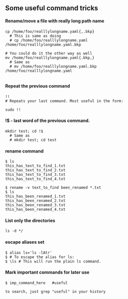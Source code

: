 
## Some useful command tricks

#### Rename/move a file with really long path name

```
cp /home/foo/realllylongname.yaml{,.bkp}
  # This is same as doing
  # cp /home/foo/realllylongname.yaml /home/foo/realllylongname.yaml.bkp

# You could do it the other way as well
mv /home/foo/realllylongname.yaml{.bkp,}
  # Same as 
  # mv /home/foo/realllylongname.yaml.bkp /home/foo/realllylongname.yaml
  
```

#### Repeat the previous command

```
!!
# Repeats your last command. Most useful in the form:

sudo !!
```

#### !$ - last word of the previous command.

```
mkdir test; cd !$
  # Same as
  # mkdir test; cd test
```


#### rename command

```
$ ls
this_has_text_to_find_1.txt
this_has_text_to_find_2.txt
this_has_text_to_find_3.txt
this_has_text_to_find_4.txt

$ rename -v text_to_find been_renamed *.txt
$ ls
this_has_been_renamed_1.txt
this_has_been_renamed_2.txt
this_has_been_renamed_3.txt
this_has_been_renamed_4.txt

```

#### List only the directories

```
ls -d */
```

#### escape aliases set

```
$ alias ls='ls -lAtr'
$ # To escape the alias for ls:
$ \ls # This will run the plain ls command.
```

#### Mark important commands for later use

```
$ imp_command_here   #useful

to search, just grep "useful" in your history

```




